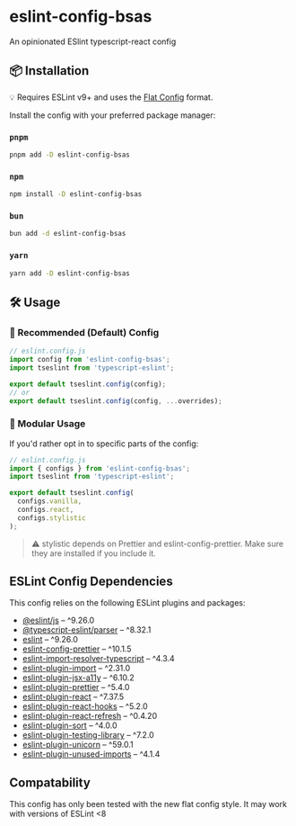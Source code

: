 # eslint-config-bsas

An opinionated ESlint typescript-react config

## 📦 Installation

💡 Requires ESLint v9+ and uses the [Flat Config](https://eslint.org/docs/latest/use/configure/configuration-files) format.

Install the config with your preferred package manager:

### `pnpm`

```sh
pnpm add -D eslint-config-bsas
```

### `npm`

```sh
npm install -D eslint-config-bsas
```

### `bun`

```sh
bun add -d eslint-config-bsas
```

### `yarn`

```sh
yarn add -D eslint-config-bsas
```

## 🛠️ Usage

### 🧭 Recommended (Default) Config

```js
// eslint.config.js
import config from 'eslint-config-bsas';
import tseslint from 'typescript-eslint';

export default tseslint.config(config);
// or
export default tseslint.config(config, ...overrides);

```

### 🧩 Modular Usage

If you'd rather opt in to specific parts of the config:

```js
// eslint.config.js
import { configs } from 'eslint-config-bsas';
import tseslint from 'typescript-eslint';

export default tseslint.config(
  configs.vanilla,
  configs.react,
  configs.stylistic
);
```

> ⚠️ stylistic depends on Prettier and eslint-config-prettier. Make sure they are installed if you include it.

## ESLint Config Dependencies

This config relies on the following ESLint plugins and packages:

- [@eslint/js](https://www.npmjs.com/package/@eslint/js) – ^9.26.0
- [@typescript-eslint/parser](https://www.npmjs.com/package/@typescript-eslint/parser) – ^8.32.1
- [eslint](https://www.npmjs.com/package/eslint) – ^9.26.0
- [eslint-config-prettier](https://www.npmjs.com/package/eslint-config-prettier) – ^10.1.5
- [eslint-import-resolver-typescript](https://www.npmjs.com/package/eslint-import-resolver-typescript) – ^4.3.4
- [eslint-plugin-import](https://www.npmjs.com/package/eslint-plugin-import) – ^2.31.0
- [eslint-plugin-jsx-a11y](https://www.npmjs.com/package/eslint-plugin-jsx-a11y) – ^6.10.2
- [eslint-plugin-prettier](https://www.npmjs.com/package/eslint-plugin-prettier) – ^5.4.0
- [eslint-plugin-react](https://www.npmjs.com/package/eslint-plugin-react) – ^7.37.5
- [eslint-plugin-react-hooks](https://www.npmjs.com/package/eslint-plugin-react-hooks) – ^5.2.0
- [eslint-plugin-react-refresh](https://www.npmjs.com/package/eslint-plugin-react-refresh) – ^0.4.20
- [eslint-plugin-sort](https://www.npmjs.com/package/eslint-plugin-sort) – ^4.0.0
- [eslint-plugin-testing-library](https://www.npmjs.com/package/eslint-plugin-testing-library) – ^7.2.0
- [eslint-plugin-unicorn](https://www.npmjs.com/package/eslint-plugin-unicorn) – ^59.0.1
- [eslint-plugin-unused-imports](https://www.npmjs.com/package/eslint-plugin-unused-imports) – ^4.1.4

## Compatability

This config has only been tested with the new flat config style. It may work with versions of ESLint <8
